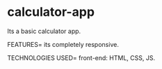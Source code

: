 # calculator-app
Its a basic calculator app.

FEATURES=
its completely responsive.

TECHNOLOGIES USED=
front-end: HTML, CSS, JS.
